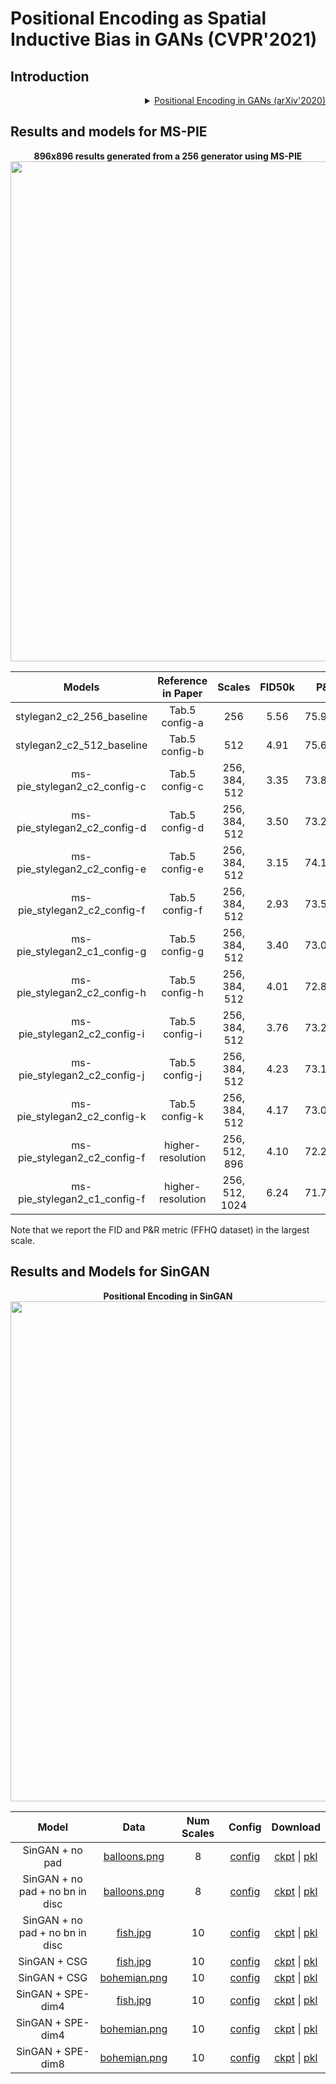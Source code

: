 # Positional Encoding as Spatial Inductive Bias in GANs (CVPR'2021)

## Introduction
<!-- [ALGORITHM] -->

<details>
<summary align="right"><a href="https://openaccess.thecvf.com/content/CVPR2021/html/Xu_Positional_Encoding_As_Spatial_Inductive_Bias_in_GANs_CVPR_2021_paper.html">Positional Encoding in GANs (arXiv'2020)</a></summary>

```latex
@article{xu2020positional,
  title={Positional Encoding as Spatial Inductive Bias in GANs},
  author={Xu, Rui and Wang, Xintao and Chen, Kai and Zhou, Bolei and Loy, Chen Change},
  journal={arXiv preprint arXiv:2012.05217},
  year={2020},
  url={https://openaccess.thecvf.com/content/CVPR2021/html/Xu_Positional_Encoding_As_Spatial_Inductive_Bias_in_GANs_CVPR_2021_paper.html},
}
```
</details>

## Results and models for MS-PIE

<div align="center">
  <b> 896x896 results generated from a 256 generator using MS-PIE</b>
  <br/>
  <img src="https://download.openmmlab.com/mmgen/pe_in_gans/mspie_256-896_demo.png" width="800"/>
</div>


|            Models            | Reference in Paper |     Scales     | FID50k |   P&R10k    |                                                                            Config                                                                            |                                                                  Download                                                                  |
| :--------------------------: | :----------------: | :------------: | :----: | :---------: | :----------------------------------------------------------------------------------------------------------------------------------------------------------: | :----------------------------------------------------------------------------------------------------------------------------------------: |
|  stylegan2_c2_256_baseline   |   Tab.5 config-a   |      256       |  5.56  | 75.92/51.24 |           [config](https://github.com/open-mmlab/mmgeneration/tree/master/configs/positional_encoding_in_gans/stylegan2_c2_ffhq_256_b3x8_1100k.py)           |    [model](https://download.openmmlab.com/mmgen/pe_in_gans/stylegan2_c2_config-a_ffhq_256x256_b3x8_1100k_20210406_145127-71d9634b.pth)     |
|  stylegan2_c2_512_baseline   |   Tab.5 config-b   |      512       |  4.91  | 75.65/54.58 |           [config](https://github.com/open-mmlab/mmgeneration/tree/master/configs/positional_encoding_in_gans/stylegan2_c2_ffhq_512_b3x8_1100k.py)           |    [model](https://download.openmmlab.com/mmgen/pe_in_gans/stylegan2_c2_config-b_ffhq_512x512_b3x8_1100k_20210406_145142-e85e5cf4.pth)     |
| ms-pie_stylegan2_c2_config-c |   Tab.5 config-c   | 256, 384, 512  |  3.35  | 73.84/55.77 | [config](https://github.com/open-mmlab/mmgeneration/tree/master/configs/positional_encoding_in_gans/mspie-stylegan2_c2_config-c_ffhq_256-512_b3x8_1100k.py)  | [model](https://download.openmmlab.com/mmgen/pe_in_gans/mspie-stylegan2_c2_config-c_ffhq_256-512_b3x8_1100k_20210406_144824-9f43b07d.pth)  |
| ms-pie_stylegan2_c2_config-d |   Tab.5 config-d   | 256, 384, 512  |  3.50  | 73.28/56.16 | [config](https://github.com/open-mmlab/mmgeneration/tree/master/configs/positional_encoding_in_gans/mspie-stylegan2_c2_config-d_ffhq_256-512_b3x8_1100k.py)  | [model](https://download.openmmlab.com/mmgen/pe_in_gans/mspie-stylegan2_c2_config-d_ffhq_256-512_b3x8_1100k_20210406_144840-dbefacf6.pth)  |
| ms-pie_stylegan2_c2_config-e |   Tab.5 config-e   | 256, 384, 512  |  3.15  | 74.13/56.88 | [config](https://github.com/open-mmlab/mmgeneration/tree/master/configs/positional_encoding_in_gans/mspie-stylegan2_c2_config-e_ffhq_256-512_b3x8_1100k.py)  | [model](https://download.openmmlab.com/mmgen/pe_in_gans/mspie-stylegan2_c2_config-e_ffhq_256-512_b3x8_1100k_20210406_144906-98d5a42a.pth)  |
| ms-pie_stylegan2_c2_config-f |   Tab.5 config-f   | 256, 384, 512  |  2.93  | 73.51/57.32 | [config](https://github.com/open-mmlab/mmgeneration/tree/master/configs/positional_encoding_in_gans/mspie-stylegan2_c2_config-f_ffhq_256-512_b3x8_1100k.py)  | [model](https://download.openmmlab.com/mmgen/pe_in_gans/mspie-stylegan2_c2_config-f_ffhq_256-512_b3x8_1100k_20210406_144927-4f4d5391.pth)  |
| ms-pie_stylegan2_c1_config-g |   Tab.5 config-g   | 256, 384, 512  |  3.40  | 73.05/56.45 | [config](https://github.com/open-mmlab/mmgeneration/tree/master/configs/positional_encoding_in_gans/mspie-stylegan2_c1_config-g_ffhq_256-512_b3x8_1100k.py)  | [model](https://download.openmmlab.com/mmgen/pe_in_gans/mspie-stylegan2_c1_config-g_ffhq_256-512_b3x8_1100k_20210406_144758-2df61752.pth)  |
| ms-pie_stylegan2_c2_config-h |   Tab.5 config-h   | 256, 384, 512  |  4.01  | 72.81/54.35 | [config](https://github.com/open-mmlab/mmgeneration/tree/master/configs/positional_encoding_in_gans/mspie-stylegan2_c2_config-h_ffhq_256-512_b3x8_1100k.py)  | [model](https://download.openmmlab.com/mmgen/pe_in_gans/mspie-stylegan2_c2_config-h_ffhq_256-512_b3x8_1100k_20210406_145006-84cf3f48.pth)  |
| ms-pie_stylegan2_c2_config-i |   Tab.5 config-i   | 256, 384, 512  |  3.76  | 73.26/54.71 | [config](https://github.com/open-mmlab/mmgeneration/tree/master/configs/positional_encoding_in_gans/mspie-stylegan2_c2_config-i_ffhq_256-512_b3x8_1100k.py)  | [model](https://download.openmmlab.com/mmgen/pe_in_gans/mspie-stylegan2_c2_config-i_ffhq_256-512_b3x8_1100k_20210406_145023-c2b0accf.pth)  |
| ms-pie_stylegan2_c2_config-j |   Tab.5 config-j   | 256, 384, 512  |  4.23  | 73.11/54.63 | [config](https://github.com/open-mmlab/mmgeneration/tree/master/configs/positional_encoding_in_gans/mspie-stylegan2_c2_config-j_ffhq_256-512_b3x8_1100k.py)  | [model](https://download.openmmlab.com/mmgen/pe_in_gans/mspie-stylegan2_c2_config-j_ffhq_256-512_b3x8_1100k_20210406_145044-c407481b.pth)  |
| ms-pie_stylegan2_c2_config-k |   Tab.5 config-k   | 256, 384, 512  |  4.17  | 73.05/51.07 | [config](https://github.com/open-mmlab/mmgeneration/tree/master/configs/positional_encoding_in_gans/mspie-stylegan2_c2_config-k_ffhq_256-512_b3x8_1100k.py)  | [model](https://download.openmmlab.com/mmgen/pe_in_gans/mspie-stylegan2_c2_config-k_ffhq_256-512_b3x8_1100k_20210406_145105-6d8cc39f.pth)  |
| ms-pie_stylegan2_c2_config-f | higher-resolution  | 256, 512, 896  |  4.10  | 72.21/50.29 | [config](https://github.com/open-mmlab/mmgeneration/tree/master/configs/positional_encoding_in_gans/mspie-stylegan2_c2_config-f_ffhq_256-896_b3x8_1100k.py)  | [model](https://download.openmmlab.com/mmgen/pe_in_gans/mspie-stylegan2_c2_config-f_ffhq_256-896_b3x8_1100k_20210406_144943-6c18ad5d.pth)  |
| ms-pie_stylegan2_c1_config-f | higher-resolution  | 256, 512, 1024 |  6.24  | 71.79/49.92 | [config](https://github.com/open-mmlab/mmgeneration/tree/master/configs/positional_encoding_in_gans/mspie-stylegan2_c1_config-f_ffhq_256-1024_b2x8_1600k.py) | [model](https://download.openmmlab.com/mmgen/pe_in_gans/mspie-stylegan2_c1_config-f_ffhq_256-1024_b2x8_1600k_20210406_144716-81cbdc96.pth) |



Note that we report the FID and P&R metric (FFHQ dataset) in the largest scale.
## Results and Models for SinGAN

<div align="center">
  <b> Positional Encoding in SinGAN</b>
  <br/>
  <img src="https://nbei.github.io/gan-pos-encoding/teaser-web-singan.png" width="800"/>
</div>


|              Model              |                                       Data                                       | Num Scales |                                                                    Config                                                                    |                                                                                                                         Download                                                                                                                          |
| :-----------------------------: | :------------------------------------------------------------------------------: | :--------: | :------------------------------------------------------------------------------------------------------------------------------------------: | :-------------------------------------------------------------------------------------------------------------------------------------------------------------------------------------------------------------------------------------------------------: |
|         SinGAN + no pad         | [balloons.png](https://download.openmmlab.com/mmgen/dataset/singan/balloons.png) |     8      |      [config](https://github.com/open-mmlab/mmgeneration/tree/master/configs/positional_encoding_in_gans/singan_interp-pad_balloons.py)      |           [ckpt](https://download.openmmlab.com/mmgen/pe_in_gans/singan_interp-pad_balloons_20210406_180014-96f51555.pth) &#124; [pkl](https://download.openmmlab.com/mmgen/pe_in_gans/singan_interp-pad_balloons_20210406_180014-96f51555.pkl)           |
| SinGAN + no pad + no bn in disc | [balloons.png](https://download.openmmlab.com/mmgen/dataset/singan/balloons.png) |     8      | [config](https://github.com/open-mmlab/mmgeneration/tree/master/configs/positional_encoding_in_gans/singan_interp-pad_disc-nobn_balloons.py) | [ckpt](https://download.openmmlab.com/mmgen/pe_in_gans/singan_interp-pad_disc-nobn_balloons_20210406_180059-7d63e65d.pth) &#124; [pkl](https://download.openmmlab.com/mmgen/pe_in_gans/singan_interp-pad_disc-nobn_balloons_20210406_180059-7d63e65d.pkl) |
| SinGAN + no pad + no bn in disc |  [fish.jpg](https://download.openmmlab.com/mmgen/dataset/singan/fish-crop.jpg)   |     10     |   [config](https://github.com/open-mmlab/mmgeneration/tree/master/configs/positional_encoding_in_gans/singan_interp-pad_disc-nobn_fish.py)   |      [ckpt](https://download.openmmlab.com/mmgen/pe_in_gans/singan_interp-pad_disc-nobn_fis_20210406_175720-9428517a.pth) &#124; [pkl](https://download.openmmlab.com/mmgen/pe_in_gans/singan_interp-pad_disc-nobn_fis_20210406_175720-9428517a.pkl)      |
|          SinGAN + CSG           |  [fish.jpg](https://download.openmmlab.com/mmgen/dataset/singan/fish-crop.jpg)   |     10     |           [config](https://github.com/open-mmlab/mmgeneration/tree/master/configs/positional_encoding_in_gans/singan_csg_fish.py)            |                       [ckpt](https://download.openmmlab.com/mmgen/pe_in_gans/singan_csg_fis_20210406_175532-f0ec7b61.pth) &#124; [pkl](https://download.openmmlab.com/mmgen/pe_in_gans/singan_csg_fis_20210406_175532-f0ec7b61.pkl)                       |
|          SinGAN + CSG           | [bohemian.png](https://download.openmmlab.com/mmgen/dataset/singan/bohemian.png) |     10     |         [config](https://github.com/open-mmlab/mmgeneration/tree/master/configs/positional_encoding_in_gans/singan_csg_bohemian.py)          |                  [ckpt](https://download.openmmlab.com/mmgen/pe_in_gans/singan_csg_bohemian_20210407_195455-5ed56db2.pth) &#124; [pkl](https://download.openmmlab.com/mmgen/pe_in_gans/singan_csg_bohemian_20210407_195455-5ed56db2.pkl)                  |
|        SinGAN + SPE-dim4        |  [fish.jpg](https://download.openmmlab.com/mmgen/dataset/singan/fish-crop.jpg)   |     10     |         [config](https://github.com/open-mmlab/mmgeneration/tree/master/configs/positional_encoding_in_gans/singan_spe-dim4_fish.py)         |                 [ckpt](https://download.openmmlab.com/mmgen/pe_in_gans/singan_spe-dim4_fish_20210406_175933-f483a7e3.pth) &#124; [pkl](https://download.openmmlab.com/mmgen/pe_in_gans/singan_spe-dim4_fish_20210406_175933-f483a7e3.pkl)                 |
|        SinGAN + SPE-dim4        | [bohemian.png](https://download.openmmlab.com/mmgen/dataset/singan/bohemian.png) |     10     |       [config](https://github.com/open-mmlab/mmgeneration/tree/master/configs/positional_encoding_in_gans/singan_spe-dim4_bohemian.py)       |             [ckpt](https://download.openmmlab.com/mmgen/pe_in_gans/singan_spe-dim4_bohemian_20210406_175820-6e484a35.pth) &#124; [pkl](https://download.openmmlab.com/mmgen/pe_in_gans/singan_spe-dim4_bohemian_20210406_175820-6e484a35.pkl)             |
|        SinGAN + SPE-dim8        | [bohemian.png](https://download.openmmlab.com/mmgen/dataset/singan/bohemian.png) |     10     |       [config](https://github.com/open-mmlab/mmgeneration/tree/master/configs/positional_encoding_in_gans/singan_spe-dim8_bohemian.py)       |             [ckpt](https://download.openmmlab.com/mmgen/pe_in_gans/singan_spe-dim8_bohemian_20210406_175858-7faa50f3.pth) &#124; [pkl](https://download.openmmlab.com/mmgen/pe_in_gans/singan_spe-dim8_bohemian_20210406_175858-7faa50f3.pkl)             |

